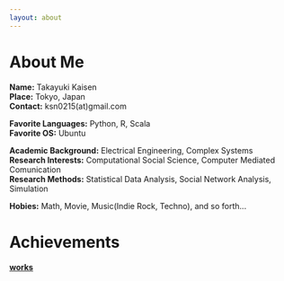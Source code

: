 ```yaml
---
layout: about
---
```

# About Me

**Name:**    Takayuki Kaisen  
**Place:**   Tokyo, Japan  
**Contact:** ksn0215(at)gmail.com  


**Favorite Languages:** Python, R, Scala  
**Favorite OS:** Ubuntu


**Academic Background:** Electrical Engineering, Complex Systems  
**Research Interests:** Computational Social Science, Computer Mediated Comunication  
**Research Methods:** Statistical Data Analysis, Social Network Analysis, Simulation  


**Hobies:** Math, Movie, Music(Indie Rock, Techno), and so forth...

# Achievements



**[works](https://ksnt.github.io/works/)**

